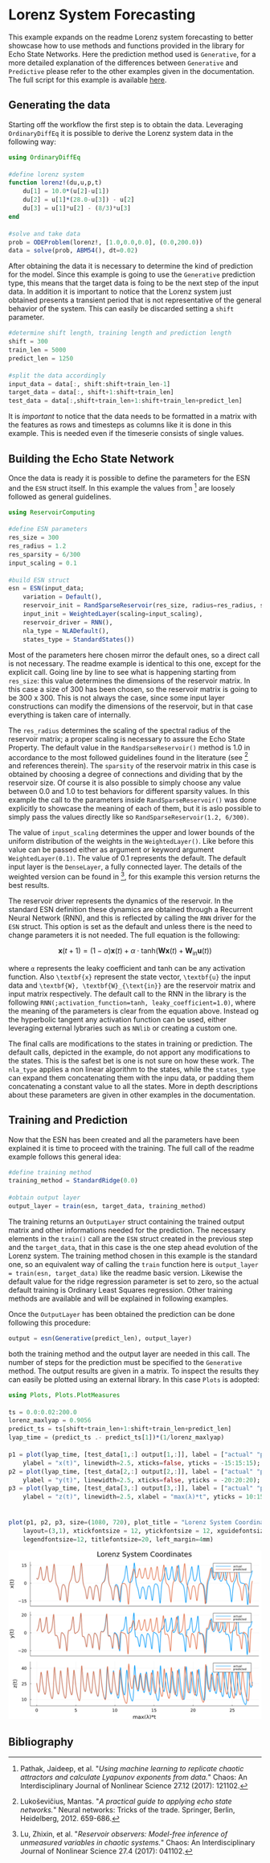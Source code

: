  # Lorenz System Forecasting
 
This example expands on the readme Lorenz system forecasting to better showcase how to use methods and functions provided in the library for Echo State Networks. Here the prediction method used is ```Generative```, for a more detailed explanation of the differences between ```Generative``` and ```Predictive``` please refer to the other examples given in the documentation. The full script for this example is available [here](scripts/lorenz_basic.jl).

## Generating the data
Starting off the workflow the first step is to obtain the data. Leveraging ```OrdinaryDiffEq``` it is possible to derive the Lorenz system data in the following way:
```julia
using OrdinaryDiffEq

#define lorenz system
function lorenz!(du,u,p,t)
    du[1] = 10.0*(u[2]-u[1])
    du[2] = u[1]*(28.0-u[3]) - u[2]
    du[3] = u[1]*u[2] - (8/3)*u[3]
end

#solve and take data
prob = ODEProblem(lorenz!, [1.0,0.0,0.0], (0.0,200.0))
data = solve(prob, ABM54(), dt=0.02)
```

After obtaining the data it is necessary to determine the kind of prediction for the model. Since this example is going to use the ```Generative``` prediction type, this means that the target data is foing to be the next step of the input data. In addition it is important to notice that the Lorenz system just obtained presents a transient period that is not representative of the general behavior of the system. This can easily be discarded setting a ```shift``` parameter.
```julia
#determine shift length, training length and prediction length
shift = 300
train_len = 5000
predict_len = 1250

#split the data accordingly
input_data = data[:, shift:shift+train_len-1]
target_data = data[:, shift+1:shift+train_len]
test_data = data[:,shift+train_len+1:shift+train_len+predict_len]
```

It is *important* to notice that the data needs to be formatted in a matrix with the features as rows and timesteps as columns like it is done in this example. This is needed even if the timeserie consists of single values. 

## Building the Echo State Network
Once the data is ready it is possible to define the parameters for the ESN and the ```ESN``` struct itself. In this example the values from [^1] are loosely followed as general guidelines.
```julia
using ReservoirComputing

#define ESN parameters
res_size = 300
res_radius = 1.2
res_sparsity = 6/300
input_scaling = 0.1

#build ESN struct
esn = ESN(input_data; 
    variation = Default(),
    reservoir_init = RandSparseReservoir(res_size, radius=res_radius, sparsity=res_sparsity),
    input_init = WeightedLayer(scaling=input_scaling),
    reservoir_driver = RNN(),
    nla_type = NLADefault(),
    states_type = StandardStates())
```

Most of the parameters here chosen mirror the default ones, so a direct call is not necessary. The readme example is identical to this one, except for the explicit call. Going line by line to see what is happening starting from ```res_size```: this value determines the dimensions of the reservoir matrix. In this case a size of 300 has been chosen, so the reservoir matrix is going to be 300 x 300. This is not always the case, since some input layer constructions can modify the dimensions of the reservoir, but in that case everything is taken care of internally. 

The ```res_radius``` determines the scaling of the spectral radius of the reservoir matrix; a proper scaling is necessary to assure the Echo State Property. The default value in the ```RandSparseReservoir()``` method is 1.0 in accordance to the most followed guidelines found in the literature (see [^2] and references therein). The ```sparsity``` of the reservoir matrix in this case is obtained by choosing a degree of connections and dividing that by the reservoir size. Of course it is also possible to simply choose any value between 0.0 and 1.0 to test behaviors for different sparsity values. In this example the call to the parameters inside ```RandSparseReservoir()``` was done explicitly to showcase the meaning of each of them, but it is aslo possible to simply pass the values directly like so ```RandSparseReservoir(1.2, 6/300)```.

The value of ```input_scaling``` determines the upper and lower bounds of the uniform distribution of the weights in the ```WeightedLayer()```. Like before this value can be passed either as argument or keyword argument ```WeightedLayer(0.1)```. The value of 0.1 represents the default. The default input layer is the ```DenseLayer```, a fully connected layer. The details of the weighted version can be found in [^3], for this example this version returns the best results.

The reservoir driver represents the dynamics of the reservoir. In the standard ESN definition these dynamics are obtained through a Recurrent Neural Network (RNN), and this is reflected by calling the ```RNN``` driver for the ```ESN``` struct. This option is set as the default and unless there is the need to change parameters it is not needed. The full equation is the following:
```math
\textbf{x}(t+1) = (1-\alpha)\textbf{x}(t) + \alpha \cdot \text{tanh}(\textbf{W}\textbf{x}(t)+\textbf{W}_{\text{in}}\textbf{u}(t))
```
where ``α`` represents the leaky coefficient and tanh can be any activation function. Also ``\textbf{x}`` represent the state vector, ``\textbf{u}`` the input data and ``\textbf{W}, \textbf{W}_{\text{in}}`` are the reservoir matrix and input matrix respectively. The default call to the RNN in the library is the following ```RNN(;activation_function=tanh, leaky_coefficient=1.0)```, where the meaning of the parameters is clear from the equation above. Instead og the hyperbolic tangent any activation function can be used, either leveraging external lybraries such as ```NNlib``` or creating a custom one. 

The final calls are modifications to the states in training or prediction. The default calls, depicted in the example, do not apport any modifications to the states. This is the safest bet is one is not sure on how these work. The ```nla_type``` applies a non linear algorithm to the states, while the ```states_type``` can expand them concatenating them with the inpu data, or padding them concatenating a constant value to all the states. More in depth descriptions about these parameters are given in other examples in the documentation.

## Training and Prediction
Now that the ESN has been created and all the parameters have been explained it is time to proceed with the training. The full call of the readme example follows this general idea:
```julia
#define training method
training_method = StandardRidge(0.0)

#obtain output layer
output_layer = train(esn, target_data, training_method)
```

The training returns an ```OutputLayer``` struct containing the trained output matrix and other informations needed for the prediction. The necessary elements in the ```train()``` call are the ```ESN``` struct created in the previous step and the ```target_data```, that in this case is the one step ahead evolution of the Lorenz system. The training method chosen in this example is the standard one, so an equivalent way of calling the ```train``` function here is ```output_layer = train(esn, target_data)``` like the readme basic version. Likewise the default value for the ridge regression parameter is set to zero, so the actual default training is Ordinary Least Squares regression. Other training methods are available and will be explained in following examples. 

Once the ```OutputLayer``` has been obtained the prediction can be done following this procedure:
```julia
output = esn(Generative(predict_len), output_layer)
```
both the training method and the output layer are needed in this call. The number of steps for the prediction must be specified to the ```Generative``` method. The output results are given in a matrix. 
To inspect the results they can easily be plotted using an external library. In this case ```Plots``` is adopted:
```julia
using Plots, Plots.PlotMeasures

ts = 0.0:0.02:200.0
lorenz_maxlyap = 0.9056
predict_ts = ts[shift+train_len+1:shift+train_len+predict_len]
lyap_time = (predict_ts .- predict_ts[1])*(1/lorenz_maxlyap)

p1 = plot(lyap_time, [test_data[1,:] output[1,:]], label = ["actual" "predicted"], 
    ylabel = "x(t)", linewidth=2.5, xticks=false, yticks = -15:15:15);
p2 = plot(lyap_time, [test_data[2,:] output[2,:]], label = ["actual" "predicted"], 
    ylabel = "y(t)", linewidth=2.5, xticks=false, yticks = -20:20:20);
p3 = plot(lyap_time, [test_data[3,:] output[3,:]], label = ["actual" "predicted"], 
    ylabel = "z(t)", linewidth=2.5, xlabel = "max(λ)*t", yticks = 10:15:40);


plot(p1, p2, p3, size=(1080, 720), plot_title = "Lorenz System Coordinates", 
    layout=(3,1), xtickfontsize = 12, ytickfontsize = 12, xguidefontsize=15, yguidefontsize=15,
    legendfontsize=12, titlefontsize=20, left_margin=4mm)
```

![lorenzbasic](images/lorenz_basic.png)


## Bibliography

[^1]: Pathak, Jaideep, et al. "_Using machine learning to replicate chaotic attractors and calculate Lyapunov exponents from data._" Chaos: An Interdisciplinary Journal of Nonlinear Science 27.12 (2017): 121102.
[^2]: Lukoševičius, Mantas. "_A practical guide to applying echo state networks._" Neural networks: Tricks of the trade. Springer, Berlin, Heidelberg, 2012. 659-686.
[^3]: Lu, Zhixin, et al. "_Reservoir observers: Model-free inference of unmeasured variables in chaotic systems._" Chaos: An Interdisciplinary Journal of Nonlinear Science 27.4 (2017): 041102.

